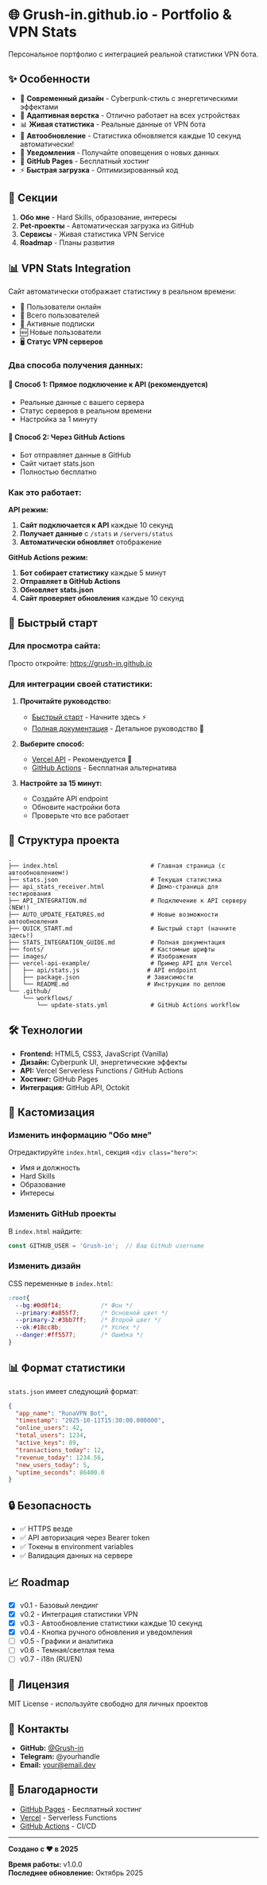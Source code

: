 # 🌐 Grush-in.github.io - Portfolio & VPN Stats

Персональное портфолио с интеграцией реальной статистики VPN бота.

## ✨ Особенности

- 🎨 **Современный дизайн** - Cyberpunk-стиль с энергетическими эффектами
- 📱 **Адаптивная верстка** - Отлично работает на всех устройствах
- 📊 **Живая статистика** - Реальные данные от VPN бота
- 🔄 **Автообновление** - Статистика обновляется каждые 10 секунд автоматически!
- 🔔 **Уведомления** - Получайте оповещения о новых данных
- 🚀 **GitHub Pages** - Бесплатный хостинг
- ⚡ **Быстрая загрузка** - Оптимизированный код

## 🎯 Секции

1. **Обо мне** - Hard Skills, образование, интересы
2. **Pet-проекты** - Автоматическая загрузка из GitHub
3. **Сервисы** - Живая статистика VPN Service
4. **Roadmap** - Планы развития

## 📊 VPN Stats Integration

Сайт автоматически отображает статистику в реальном времени:

- 👥 Пользователи онлайн
- 👤 Всего пользователей
- 🔑 Активные подписки
- 🆕 Новые пользователи
- 🖥️ **Статус VPN серверов**

### Два способа получения данных:

#### 🔌 Способ 1: Прямое подключение к API (рекомендуется)
- Реальные данные с вашего сервера
- Статус серверов в реальном времени
- Настройка за 1 минуту

#### 📁 Способ 2: Через GitHub Actions
- Бот отправляет данные в GitHub
- Сайт читает stats.json
- Полностью бесплатно

### Как это работает:

**API режим:**
1. **Сайт подключается к API** каждые 10 секунд
2. **Получает данные** с `/stats` и `/servers/status`
3. **Автоматически обновляет** отображение

**GitHub Actions режим:**
1. **Бот собирает статистику** каждые 5 минут
2. **Отправляет в GitHub Actions**
3. **Обновляет stats.json**
4. **Сайт проверяет обновления** каждые 10 секунд

## 🚀 Быстрый старт

### Для просмотра сайта:

Просто откройте: https://grush-in.github.io

### Для интеграции своей статистики:

1. **Прочитайте руководство:**
   - [Быстрый старт](QUICK_START.md) - Начните здесь ⚡
   - [Полная документация](STATS_INTEGRATION_GUIDE.md) - Детальное руководство 📖

2. **Выберите способ:**
   - [Vercel API](vercel-api-example/) - Рекомендуется 🌟
   - [GitHub Actions](.github/workflows/update-stats.yml) - Бесплатная альтернатива

3. **Настройте за 15 минут:**
   - Создайте API endpoint
   - Обновите настройки бота
   - Проверьте что все работает

## 📁 Структура проекта

```
.
├── index.html                          # Главная страница (с автообновлением!)
├── stats.json                          # Текущая статистика
├── api_stats_receiver.html             # Демо-страница для тестирования
├── API_INTEGRATION.md                  # Подключение к API серверу (NEW!)
├── AUTO_UPDATE_FEATURES.md             # Новые возможности автообновления
├── QUICK_START.md                      # Быстрый старт (начните здесь!)
├── STATS_INTEGRATION_GUIDE.md          # Полная документация
├── fonts/                              # Кастомные шрифты
├── images/                             # Изображения
├── vercel-api-example/                 # Пример API для Vercel
│   ├── api/stats.js                   # API endpoint
│   ├── package.json                   # Зависимости
│   └── README.md                      # Инструкции по деплою
└── .github/
    └── workflows/
        └── update-stats.yml            # GitHub Actions workflow
```

## 🛠️ Технологии

- **Frontend:** HTML5, CSS3, JavaScript (Vanilla)
- **Дизайн:** Cyberpunk UI, энергетические эффекты
- **API:** Vercel Serverless Functions / GitHub Actions
- **Хостинг:** GitHub Pages
- **Интеграция:** GitHub API, Octokit

## 🎨 Кастомизация

### Изменить информацию "Обо мне"

Отредактируйте `index.html`, секция `<div class="hero">`:
- Имя и должность
- Hard Skills
- Образование
- Интересы

### Изменить GitHub проекты

В `index.html` найдите:
```javascript
const GITHUB_USER = 'Grush-in';  // Ваш GitHub username
```

### Изменить дизайн

CSS переменные в `index.html`:
```css
:root{
  --bg:#0d0f14;           /* Фон */
  --primary:#a855f7;      /* Основной цвет */
  --primary-2:#3bb7ff;    /* Второй цвет */
  --ok:#18cc8b;           /* Успех */
  --danger:#ff5577;       /* Ошибка */
}
```

## 📊 Формат статистики

`stats.json` имеет следующий формат:

```json
{
  "app_name": "RunaVPN Bot",
  "timestamp": "2025-10-11T15:30:00.000000",
  "online_users": 42,
  "total_users": 1234,
  "active_keys": 89,
  "transactions_today": 12,
  "revenue_today": 1234.56,
  "new_users_today": 5,
  "uptime_seconds": 86400.0
}
```

## 🔒 Безопасность

- ✅ HTTPS везде
- ✅ API авторизация через Bearer token
- ✅ Токены в environment variables
- ✅ Валидация данных на сервере

## 📈 Roadmap

- [x] v0.1 - Базовый лендинг
- [x] v0.2 - Интеграция статистики VPN
- [x] v0.3 - Автообновление статистики каждые 10 секунд
- [x] v0.4 - Кнопка ручного обновления и уведомления
- [ ] v0.5 - Графики и аналитика
- [ ] v0.6 - Темная/светлая тема
- [ ] v0.7 - i18n (RU/EN)

## 📝 Лицензия

MIT License - используйте свободно для личных проектов

## 🤝 Контакты

- **GitHub:** [@Grush-in](https://github.com/Grush-in)
- **Telegram:** @yourhandle
- **Email:** your@email.dev

## 🙏 Благодарности

- [GitHub Pages](https://pages.github.com/) - Бесплатный хостинг
- [Vercel](https://vercel.com/) - Serverless Functions
- [GitHub Actions](https://github.com/features/actions) - CI/CD

---

**Создано с ❤️ в 2025**

**Время работы:** v1.0.0  
**Последнее обновление:** Октябрь 2025
